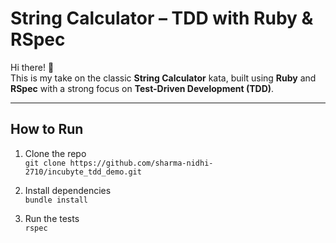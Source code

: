 # String Calculator – TDD with Ruby & RSpec

Hi there! 👋  
This is my take on the classic **String Calculator** kata, built using **Ruby** and **RSpec** with a strong focus on **Test-Driven Development (TDD)**.

---

## How to Run

1. Clone the repo  
   `git clone https://github.com/sharma-nidhi-2710/incubyte_tdd_demo.git`

2. Install dependencies  
   `bundle install`

3. Run the tests  
   `rspec`
